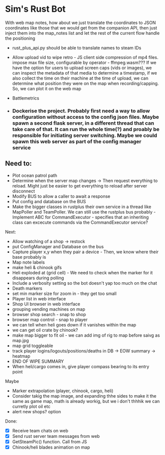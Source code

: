 # Sim's Rust Bot

With web map notes, how about we just translate the coordinates to JSON coordinates like those that we would get from the companion API, then just inject them into the map_notes list and let the rest of the current flow handle the positioning

- rust_plus_api.py should be able to translate names to steam IDs

- Allow upload vid to wipe retro - JS client side compression of mp4 files. impose max file size, configurable by operator - ffmpeg.wasm??? If we have the option for users to upload screen caps (vids or images), we can inspect the metadata
    of that media to determine a timestamp, if we also collect the time on their machine at the time of upload, we can determine what position they were on the map when recording/capping. So, we can plot it on the web map
- Battlemetrics

- ### Dockerise the project. Probably first need a way to allow configuration without access to the config json files. Maybe spawn a second flask server, in a different thread that can take care of that. It can run the whole time(?) and proably be responsible for initiating server switching. Maybe we could spawn this web server as part of the config manager service

## Need to:
- Plot ocean patrol path
- Determine when the server map changes -> Then request everything to reload. Might just be easier to get everything to reload after server disconnect
- Modify BUS to allow a caller to await a response
- Put config and database on the BUS
- Make the bigger classes in rustplus their own service in a thread like MapPoller and TeamPoller. We can still use the rustplus bus probably
-Implement ABC for CommandExecutor - specifies that an inheriting class can excecute commands via the CommandExecutor service?


Next:
- Allow watching of a shop -> restock
- put ConfigManager and Database on the bus
- Capture player x,y when they pair a device - Then, we know where their base probably is
- Map note labels
- make heli & chinook gifs
- Heli exploded at (grid cell) - We need to check when the marker for it disappears during polling
- Include a verbosity setting so the bot doesn't yap too much on the chat
- Death markers
- set min marker size for zoom in - they get too small
- Player list in web interface
- Shop UI browser in web interface
- grouping vending machines on map
- browser shop search - snap to shop
- browser map control - snap to player
- we can tell when heli goes down if it vanishes within the map
- we can get oil crate by chinook?
- make map bigger to fit oil - we can add img of rig to map before saivg as map.jpg
- map grid toggleable
- track player logins/logouts/positions/deaths in DB -> EOW summary -> heatmap
- END OF WIPE SUMMARY
- When heli/cargo comes in, give player compass bearing to its entry point

Maybe
- Marker extrapolation (player, chinook, cargo, heli)
- Consider takig the map image, and expanding thhe sides to make it the same as game map, math is already workig, but we i don't thhhik we can curretly plot oil etc
- alert new shops? option

Done:
- [x] Receive team chats on web
- [x] Send rust server team messages from web
- [x] GetSteamPic() function. Call from JS
- [x] Chinook/heli blades animation on map
